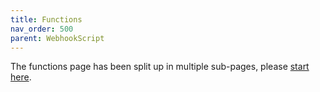 ```yaml
---
title: Functions
nav_order: 500
parent: WebhookScript
---
```


The functions page has been split up in multiple sub-pages, please [start here](/webhookscript/functions/general.html).